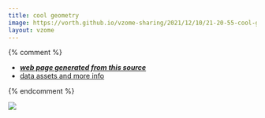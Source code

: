 ```yaml
---
title: cool geometry
image: https://vorth.github.io/vzome-sharing/2021/12/10/21-20-55-cool-geometry/cool-geometry.png
layout: vzome
---
```


{% comment %}
 - [***web page generated from this source***][post]
 - [data assets and more info][github]

[post]: <https://vorth.github.io/vzome-sharing/2021/12/10/cool-geometry-21-20-55.html>
[github]: <https://github.com/vorth/vzome-sharing/tree/main/2021/12/10/21-20-55-cool-geometry/>
{% endcomment %}

<vzome-viewer style="width: 100%; height: 65vh;"
       src="https://vorth.github.io/vzome-sharing/2021/12/10/21-20-55-cool-geometry/cool-geometry.vZome" >
  <img src="https://vorth.github.io/vzome-sharing/2021/12/10/21-20-55-cool-geometry/cool-geometry.png" />
</vzome-viewer>